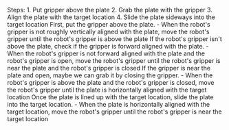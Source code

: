 

Steps:  1. Put gripper above the plate  2. Grab the plate with the gripper  3. Align the plate with the target location  4. Slide the plate sideways into the target location
    First, put the gripper above the plate.
    - When the robot's gripper is not roughly vertically aligned with the plate, move the robot's gripper until the robot's gripper is above the plate
    If the robot's gripper isn't above the plate, check if the gripper is forward aligned with the plate.
    - When the robot's gripper is not forward aligned with the plate and the robot's gripper is open, move the robot's gripper until the robot's gripper is near the plate and the robot's gripper is closed
    If the gripper is near the plate and open, maybe we can grab it by closing the gripper.
    - When the robot's gripper is above the plate and the robot's gripper is closed, move the robot's gripper until the plate is horizontally aligned with the target location
    Once the plate is lined up with the target location, slide the plate into the target location.
    - When the plate is horizontally aligned with the target location, move the robot's gripper until the robot's gripper is near the target location